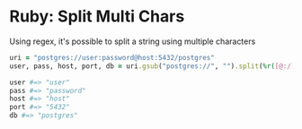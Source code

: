 # Ruby: Split Multi Chars

Using regex, it's possible to split a string using multiple characters

```ruby
uri = "postgres://user:password@host:5432/postgres"
user, pass, host, port, db = uri.gsub("postgres://", "").split(%r([@:/]))

user #=> "user"
pass #=> "password"
host #=> "host"
port #=> "5432"
db #=> "postgres"
```
